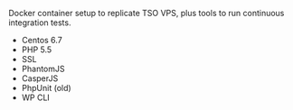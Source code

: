 Docker container setup to replicate TSO VPS, plus tools to run continuous integration tests.

* Centos 6.7
* PHP 5.5
* SSL
* PhantomJS
* CasperJS
* PhpUnit (old)
* WP CLI